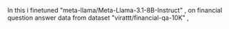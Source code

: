 In this i finetuned "meta-llama/Meta-Llama-3.1-8B-Instruct" , on financial question answer data from dataset "virattt/financial-qa-10K" ,
